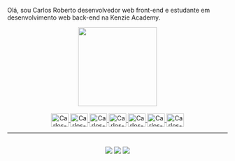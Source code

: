 Olá, sou Carlos Roberto desenvolvedor web front-end e estudante em desenvolvimento web back-end na Kenzie Academy.
<div align="center">
  <a href="https://github.com/carlosrrds">
  <img height="180em" src="https://github-readme-stats.vercel.app/api?username=carlosrrds&show_icons=true&theme=dracula&include_all_commits=true&count_private=true"/>
</div>
<div align="center" style="display: inline_block"><br>
  <img align="center" alt="Carlos-HTML" height="30" width="40" src="https://cdn.jsdelivr.net/gh/devicons/devicon/icons/html5/html5-original.svg" >
  <img align="center" alt="Carlos-CSS" height="30" width="40" src="https://cdn.jsdelivr.net/gh/devicons/devicon/icons/css3/css3-original.svg" >
  <img align="center" alt="Carlos-JS" height="30" width="40" src="https://cdn.jsdelivr.net/gh/devicons/devicon/icons/javascript/javascript-original.svg" >
  <img align="center" alt="Carlos-REACT" height="30" width="40" src="https://cdn.jsdelivr.net/gh/devicons/devicon/icons/react/react-original.svg" >
  <img align="center" alt="Carlos-REDUX" height="30" width="40" src="https://cdn.jsdelivr.net/gh/devicons/devicon/icons/redux/redux-original.svg" >
  <img align="center" alt="Carlos-PSQL" height="30" width="40" src="https://cdn.jsdelivr.net/gh/devicons/devicon/icons/postgresql/postgresql-original.svg" >
  <img align="center" alt="Carlos-DOCKER" height="30" width="40" src="https://cdn.jsdelivr.net/gh/devicons/devicon/icons/docker/docker-original.svg" >
</div>
  <hr>
<div align="center" style="display: inline_block"><br>
  <a href="https://instagram.com/carlos.rrds" target="_blank"><img src="https://img.shields.io/badge/-Instagram-%23E4405F?style=for-the-badge&logo=instagram&logoColor=white" target="_blank"></a>
  <a href = "mailto:carlos.rrds@gmail.com"><img src="https://img.shields.io/badge/-Gmail-%23333?style=for-the-badge&logo=gmail&logoColor=white" target="_blank"></a>
  <a href="https://www.linkedin.com/in/carlos-rrds" target="_blank"><img src="https://img.shields.io/badge/-LinkedIn-%230077B5?style=for-the-badge&logo=linkedin&logoColor=white" target="_blank"></a> 
  
  

